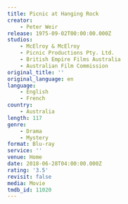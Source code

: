 ```yaml
---
title: Picnic at Hanging Rock
creator:
    - Peter Weir
release: 1975-09-02T00:00:00.000Z
studios:
    - McElroy & McElroy
    - Picnic Productions Pty. Ltd.
    - British Empire Films Australia
    - Australian Film Commission
original_title: ''
original_language: en
language:
    - English
    - French
country:
    - Australia
length: 117
genre:
    - Drama
    - Mystery
format: Blu-ray
service: ''
venue: Home
date: 2018-06-28T04:00:00.000Z
rating: '3.5'
revisit: false
media: Movie
tmdb_id: 11020
---
```



